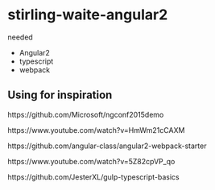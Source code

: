 # stirling-waite-angular2

<p>needed</p>
<ul>
    <li>Angular2</li>
    <li>typescript</li>
    <li>webpack</li>
</ul>

<h2>Using for inspiration</h2> 
<p>https://github.com/Microsoft/ngconf2015demo</p>
<p>https://www.youtube.com/watch?v=HmWm21cCAXM</p>
<p>https://github.com/angular-class/angular2-webpack-starter</p>
<p>https://www.youtube.com/watch?v=5Z82cpVP_qo</p>
<p>https://github.com/JesterXL/gulp-typescript-basics</p>


